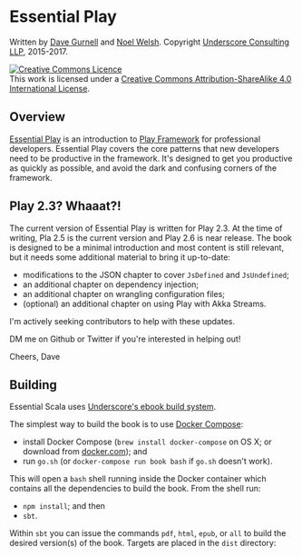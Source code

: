 # Essential Play

Written by [Dave Gurnell](http://twitter.com/davegurnell) and
[Noel Welsh](http://twitter.com/noelwelsh).
Copyright [Underscore Consulting LLP](http://underscore.io), 2015-2017.

<a rel="license" href="http://creativecommons.org/licenses/by-sa/4.0/"><img alt="Creative Commons Licence" style="border-width:0" src="https://i.creativecommons.org/l/by-sa/4.0/88x31.png" /></a><br />This work is licensed under a <a rel="license" href="http://creativecommons.org/licenses/by-sa/4.0/">Creative Commons Attribution-ShareAlike 4.0 International License</a>.


## Overview

[Essential Play][essential-play] is an introduction to [Play Framework][play-framework] for professional developers.
Essential Play covers the core patterns that new developers need to be productive in the framework.
It's designed to get you productive as quickly as possible, and avoid the dark and confusing corners of the framework.


## Play 2.3? Whaaat?!

The current version of Essential Play is written for Play 2.3.
At the time of writing, Pla 2.5 is the current version and Play 2.6 is near release.
The book is designed to be a minimal introduction and most content is still relevant,
but it needs some additional material to bring it up-to-date:

- modifications to the JSON chapter to cover `JsDefined` and `JsUndefined`;
- an additional chapter on dependency injection;
- an additional chapter on wrangling configuration files;
- (optional) an additional chapter on using Play with Akka Streams.

I'm actively seeking contributors to help with these updates.

DM me on Github or Twitter if you're interested in helping out!

Cheers,
Dave


## Building

Essential Scala uses [Underscore's ebook build system][ebook-template].

The simplest way to build the book is to use [Docker Compose](http://docker.com):

- install Docker Compose (`brew install docker-compose` on OS X; or download from [docker.com](http://docker.com/)); and
- run `go.sh` (or `docker-compose run book bash` if `go.sh` doesn't work).

This will open a `bash` shell running inside the Docker container which contains all the dependencies to build the book. From the shell run:

- `npm install`; and then
- `sbt`.

Within `sbt` you can issue the commands `pdf`, `html`, `epub`, or `all` to build the desired version(s) of the book. Targets are placed in the `dist` directory:


[ebook-template]: https://github.com/underscoreio/underscore-ebook-template
[essential-play]: http://underscore.io/books/essential-play/
[play-framework]: http://playframework.org
